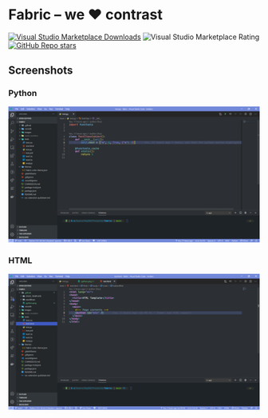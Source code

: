 # Fabric – we ♥ contrast

[![Visual Studio Marketplace Downloads](https://img.shields.io/visual-studio-marketplace/d/hkg.fabric?style=social)](https://marketplace.visualstudio.com/items?itemName=HKG.fabric)
![Visual Studio Marketplace Rating](https://img.shields.io/visual-studio-marketplace/r/hkg.fabric?style=social)
[![GitHub Repo stars](https://img.shields.io/github/stars/HKGx/fabric?style=social)](https://github.com/HKGx/fabric)



## Screenshots

### Python  
![Screnshot showcasing Python syntax highlighting](.github/python.png)  
### HTML
![Screnshot showcasing HTML syntax highlighting](.github/html.png)